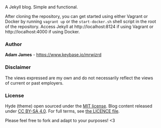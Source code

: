A Jekyll blog. Simple and functional.

After cloning the repository, you can get started using either Vagrant or Docker by running `vagrant up` or the `start-docker.sh` shell script in the root of the repository. Access Jekyll at http://localhost:8124 if using Vagrant or http://localhost:4000 if using Docker.

### Author
**Adam James** - <https://www.keybase.io/mrwizrd>

### Disclaimer
The views expressed are my own and do not necessarily reflect the views of current or past employers.

### License
Hyde (theme) open sourced under the [MIT license](LICENSE.md). Blog content released under [CC BY-SA 4.0](http://creativecommons.org/licenses/by-sa/4.0). For full terms, see [the LICENCE file](LICENCE.md).

Please feel free to fork and adapt to your purposes! <3
